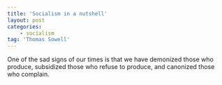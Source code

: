 ```yaml
---
title: 'Socialism in a nutshell'
layout: post
categories:
    - socialism
tag: 'Thomas Sowell'
---
```


One of the sad signs of our times is that we have demonized those who produce, subsidized those who refuse to produce, and canonized those who complain.